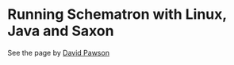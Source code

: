 # Running Schematron with Linux, Java and Saxon #

See the page by [David Pawson](http://www.dpawson.co.uk/schematron/running.html)